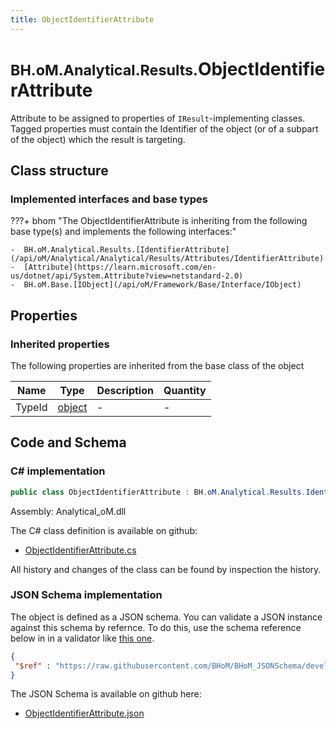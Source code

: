 ```yaml
---
title: ObjectIdentifierAttribute
---
```


# <small>BH.oM.Analytical.Results.</small>**ObjectIdentifierAttribute**

Attribute to be assigned to properties of `IResult`-implementing classes. Tagged properties must contain the Identifier of the object (or of a subpart of the object) which the result is targeting.

## Class structure

### Implemented interfaces and base types

???+ bhom "The ObjectIdentifierAttribute is inheriting from the following base type(s) and implements the following interfaces:"

    -  BH.oM.Analytical.Results.[IdentifierAttribute](/api/oM/Analytical/Analytical/Results/Attributes/IdentifierAttribute)
    -  [Attribute](https://learn.microsoft.com/en-us/dotnet/api/System.Attribute?view=netstandard-2.0)
    -  BH.oM.Base.[IObject](/api/oM/Framework/Base/Interface/IObject)


## Properties

### Inherited properties
The following properties are inherited from the base class of the object

| Name             | Type             | Description      | Quantity         |
|------------------|------------------|------------------|------------------|
| TypeId | [object](https://learn.microsoft.com/en-us/dotnet/api/System.Object?view=netstandard-2.0) | - | - |


## Code and Schema

### C# implementation

``` C# title="C#"
public class ObjectIdentifierAttribute : BH.oM.Analytical.Results.IdentifierAttribute, System.Attribute, BH.oM.Base.IObject
```

Assembly: Analytical_oM.dll

The C# class definition is available on github:

- [ObjectIdentifierAttribute.cs](https://github.com/BHoM/BHoM/blob/develop/Analytical_oM/Results\Attributes\ObjectIdentifierAttribute.cs)

All history and changes of the class can be found by inspection the history.
### JSON Schema implementation

The object is defined as a JSON schema. You can validate a JSON instance against this schema by refernce. To do this, use the schema reference below in in a validator like [this one](https://www.jsonschemavalidator.net/).

``` json title="JSON Schema"
{
 "$ref" : "https://raw.githubusercontent.com/BHoM/BHoM_JSONSchema/develop/Analytical_oM/Results/ObjectIdentifierAttribute.json"
}
```

The JSON Schema is available on github here:

- [ObjectIdentifierAttribute.json](https://github.com/BHoM/BHoM_JSONSchema/blob/develop/Analytical_oM/Results/ObjectIdentifierAttribute.json)
